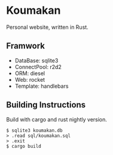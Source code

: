 Koumakan
====
Personal website, written in Rust.

## Framwork
* DataBase: sqlite3
* ConnectPool: r2d2
* ORM: diesel
* Web: rocket
* Template: handlebars

## Building Instructions
Build with cargo and rust nightly version.
``` shell
$ sqlite3 koumakan.db
> .read sql/koumakan.sql
> .exit
$ cargo build
```
